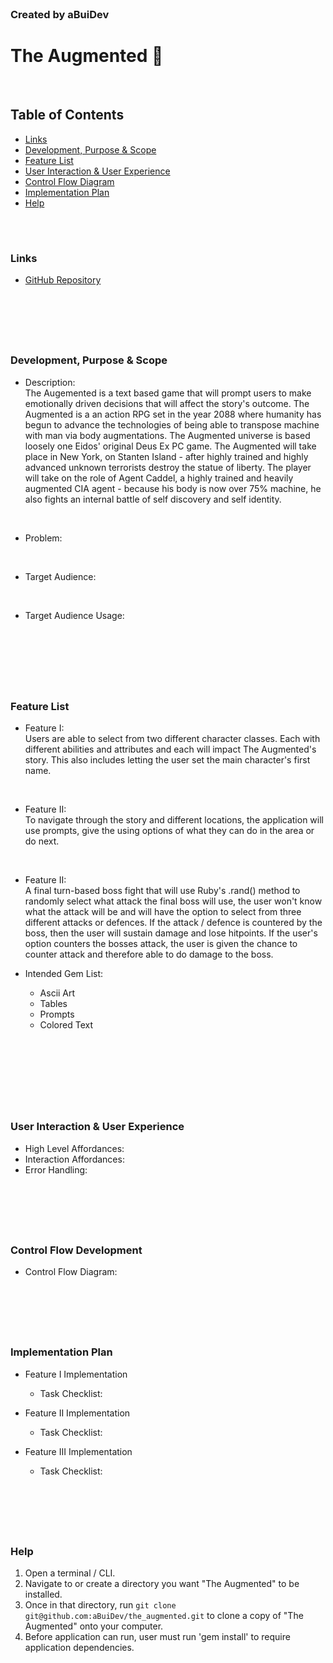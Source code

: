 <br>

### Created by aBuiDev
# The Augmented 🦾

<br>

## Table of Contents
- [Links](###Links)
- [Development, Purpose & Scope](###Development,-Purpose-&-Scope)
- [Feature List](###Feature-List)
- [User Interaction & User Experience](###User-Interaction-&-User-Experience)
- [Control Flow Diagram](###Control-Flow-Development)
- [Implementation Plan](###Implementation-Plan)
- [Help](###Help)

<br>

#

### Links
* [GitHub Repository](https://github.com/aBuiDev/the_augmented.git)

<br>

#

<br>

### Development, Purpose & Scope

* Description: <br>
 The Augemented is a text based game that will prompt users to make emotionally driven decisions that will affect the story's outcome. The Augmented is a an action RPG set in the year 2088 where humanity has begun to advance the technologies of being able to transpose machine with man via body augmentations. The Augmented universe is based loosely one Eidos' original Deus Ex PC game. The Augmented will take place in New York, on Stanten Island - after highly trained and highly advanced unknown terrorists destroy the statue of liberty. The player will take on the role of Agent Caddel, a highly trained and heavily augmented CIA agent - because his body is now over 75% machine, he also fights an internal battle of self discovery and self identity. 
<br>

* Problem: <br>

<br>

* Target Audience: <br>

<br>

* Target Audience Usage: <br>

<br>

<br>

#

<br>

### Feature List

* Feature I: <br>
Users are able to select from two different character classes. Each with different abilities and attributes and each will impact The Augmented's story. This also includes letting the user set the main character's first name.
<br>

* Feature II: <br>
To navigate through the story and different locations, the application will use prompts, give the using options of what they can do in the area or do next.
<br>

* Feature II: <br>
A final turn-based boss fight that will use Ruby's .rand() method to randomly select what attack the final boss will use, the user won't know what the attack will be and will have the option to select from three different attacks or defences. If the attack / defence is countered by the boss, then the user will sustain damage and lose hitpoints. If the user's option counters the bosses attack, the user is given the chance to counter attack and therefore able to do damage to the boss.

* Intended Gem List: <br>
    - Ascii Art
    - Tables
    - Prompts
    - Colored Text
<br>
    
<br>

<br>

#

<br>

### User Interaction & User Experience

* High Level Affordances:
* Interaction Affordances:
* Error Handling:

<br>

#

<br>

### Control Flow Development

* Control Flow Diagram:

<br>

#

<br>

### Implementation Plan

* Feature I Implementation
    * Task Checklist:

* Feature II Implementation
    * Task Checklist:

* Feature III Implementation
    * Task Checklist:

<br>

#

<br>

### Help

1. Open a terminal / CLI.
2. Navigate to or create a directory you want "The Augmented" to be installed.
3. Once in that directory, run ```git clone git@github.com:aBuiDev/the_augmented.git``` to clone a copy of "The Augmented" onto your computer.
4. Before application can run, user must run 'gem install' to require application dependencies.